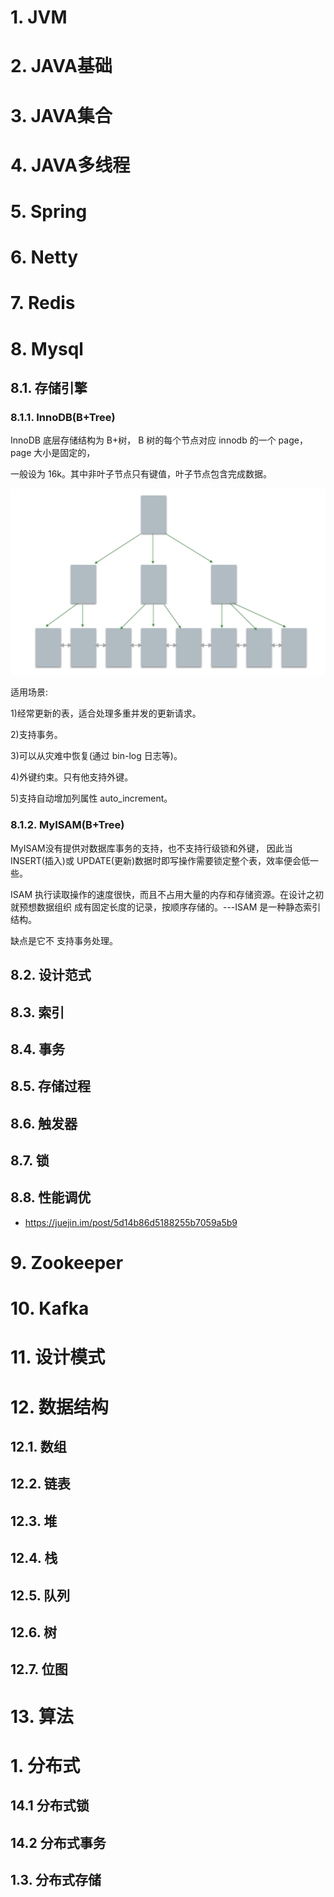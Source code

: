 # 1. JVM



# 2. JAVA基础



# 3. JAVA集合



# 4. JAVA多线程



# 5. Spring



# 6. Netty



# 7. Redis



# 8. Mysql

## 8.1. 存储引擎

### 8.1.1. InnoDB(B+Tree)

InnoDB 底层存储结构为 B+树， B 树的每个节点对应 innodb 的一个 page，page 大小是固定的，

一般设为 16k。其中非叶子节点只有键值，叶子节点包含完成数据。

![B+Tree](../assets/B+Tree-0798567.png)

适用场景: 

1)经常更新的表，适合处理多重并发的更新请求。 

2)支持事务。

3)可以从灾难中恢复(通过 bin-log 日志等)。 

4)外键约束。只有他支持外键。 

5)支持自动增加列属性 auto_increment。



### 8.1.2. MyISAM(B+Tree)

MyISAM没有提供对数据库事务的支持，也不支持行级锁和外键， 因此当 INSERT(插入)或 UPDATE(更新)数据时即写操作需要锁定整个表，效率便会低一些。

ISAM 执行读取操作的速度很快，而且不占用大量的内存和存储资源。在设计之初就预想数据组织 成有固定长度的记录，按顺序存储的。---ISAM 是一种静态索引结构。

缺点是它不 支持事务处理。

## 8.2. 设计范式

## 8.3. 索引

## 8.4. 事务

## 8.5. 存储过程

## 8.6. 触发器

## 8.7. 锁

## 8.8. 性能调优

- https://juejin.im/post/5d14b86d5188255b7059a5b9





# 9. Zookeeper



# 10. Kafka



# 11. 设计模式



# 12. 数据结构

## 12.1. 数组

## 12.2. 链表

## 12.3. 堆

## 12.4. 栈

## 12.5. 队列

## 12.6. 树

## 12.7. 位图

# 13. 算法





# 1. 分布式

## 14.1 分布式锁

## 14.2 分布式事务

## 1.3. 分布式存储



